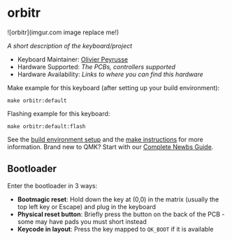 # orbitr

![orbitr](imgur.com image replace me!)

*A short description of the keyboard/project*

* Keyboard Maintainer: [Olivier Peyrusse](https://github.com/Kineolyan)
* Hardware Supported: *The PCBs, controllers supported*
* Hardware Availability: *Links to where you can find this hardware*

Make example for this keyboard (after setting up your build environment):

    make orbitr:default

Flashing example for this keyboard:

    make orbitr:default:flash

See the [build environment setup](https://docs.qmk.fm/#/getting_started_build_tools) and the [make instructions](https://docs.qmk.fm/#/getting_started_make_guide) for more information. Brand new to QMK? Start with our [Complete Newbs Guide](https://docs.qmk.fm/#/newbs).

## Bootloader

Enter the bootloader in 3 ways:

* **Bootmagic reset**: Hold down the key at (0,0) in the matrix (usually the top left key or Escape) and plug in the keyboard
* **Physical reset button**: Briefly press the button on the back of the PCB - some may have pads you must short instead
* **Keycode in layout**: Press the key mapped to `QK_BOOT` if it is available
